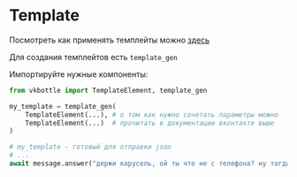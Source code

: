 # Template

Посмотреть как применять темплейты можно [здесь](https://vk.com/dev/bot_docs_templates)

Для создания темплейтов есть `template_gen`

Импортируйте нужные компоненты:

```python
from vkbottle import TemplateElement, template_gen

my_template = template_gen(
    TemplateElement(...), # о том как нужно сочетать параметры можно
    TemplateElement(...)  # прочитать в документации вконтакте выше
)

# my_template - готовый для отправки json
# ...
await message.answer("держи карусель, ой ты что не с телефона? ну тогда прости", template=my_template)
```
